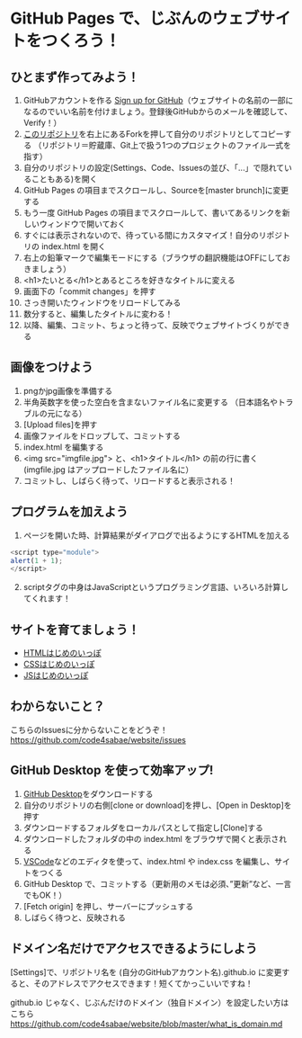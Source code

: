 # GitHub Pages で、じぶんのウェブサイトをつくろう！

## ひとまず作ってみよう！

1. GitHubアカウントを作る [Sign up for GitHub](https://github.com/)（ウェブサイトの名前の一部になるのでいい名前を付けましょう。登録後GitHubからのメールを確認して、Verify！）
2. [このリポジトリ](https://github.com/code4sabae/website/)を右上にあるForkを押して自分のリポジトリとしてコピーする （リポジトリ＝貯蔵庫、Git上で扱う1つのプロジェクトのファイル一式を指す）
3. 自分のリポジトリの設定(Settings、Code、Issuesの並び、「...」で隠れていることもある)を開く
4. GitHub Pages の項目までスクロールし、Sourceを[master brunch]に変更する
5. もう一度 GitHub Pages の項目までスクロールして、書いてあるリンクを新しいウィンドウで開いておく
6. すぐには表示されないので、待っている間にカスタマイズ！自分のリポジトリの index.html を開く
7. 右上の鉛筆マークで編集モードにする（ブラウザの翻訳機能はOFFにしておきましょう）
8. &lt;h1&gt;たいとる&lt;/h1&gt;とあるところを好きなタイトルに変える
9. 画面下の「commit changes」を押す
10. さっき開いたウィンドウをリロードしてみる
11. 数分すると、編集したタイトルに変わる！
12. 以降、編集、コミット、ちょっと待って、反映でウェブサイトづくりができる

## 画像をつけよう

1. pngかjpg画像を準備する
2. 半角英数字を使った空白を含まないファイル名に変更する （日本語名やトラブルの元になる）
3. [Upload files]を押す
4. 画像ファイルをドロップして、コミットする
5. index.html を編集する
6. &lt;img src="imgfile.jpg"&gt; と、&lt;h1&gt;タイトル&lt;/h1&gt; の前の行に書く (imgfile.jpg はアップロードしたファイル名に）
7. コミットし、しばらく待って、リロードすると表示される！

## プログラムを加えよう

1. ページを開いた時、計算結果がダイアログで出るようにするHTMLを加える
```js
<script type="module">
alert(1 + 1);
</script>
```
2. scriptタグの中身はJavaScriptというプログラミング言語、いろいろ計算してくれます！

## サイトを育てましょう！

- [HTMLはじめのいっぽ](https://github.com/code4sabae/website/blob/master/what_is_html.md)
- [CSSはじめのいっぽ](https://github.com/code4sabae/website/blob/master/what_is_css.md)
- [JSはじめのいっぽ](https://github.com/code4sabae/website/blob/master/what_is_js.md)

## わからないこと？

こちらのIssuesに分からないことをどうぞ！  
https://github.com/code4sabae/website/issues  

## GitHub Desktop を使って効率アップ!

1. [GitHub Desktop](https://desktop.github.com/)をダウンロードする
2. 自分のリポジトリの右側[clone or download]を押し、[Open in Desktop]を押す
3. ダウンロードするフォルダをローカルパスとして指定し[Clone]する
4. ダウンロードしたフォルダの中の index.html をブラウザで開くと表示される
5. [VSCode](https://azure.microsoft.com/ja-jp/products/visual-studio-code/)などのエディタを使って、index.html や index.css を編集し、サイトをつくる
6. GitHub Desktop で、コミットする（更新用のメモは必須、”更新”など、一言でもOK！）
7. [Fetch origin] を押し、サーバーにプッシュする
8. しばらく待つと、反映される

## ドメイン名だけでアクセスできるようにしよう

[Settings]で、リポジトリ名を (自分のGitHubアカウント名).github.io に変更すると、そのアドレスでアクセスできます！短くてかっこいいですね！  

github.io じゃなく、じぶんだけのドメイン（独自ドメイン）を設定したい方はこちら  
https://github.com/code4sabae/website/blob/master/what_is_domain.md  

